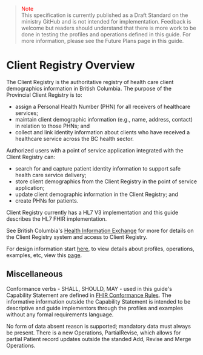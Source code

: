 ><span style="color:red">Note</span><br>This specification is currently published as a Draft Standard on the ministry GitHub and is not intended for implementation. Feedback is welcome but readers should understand that there is more work to be done in testing the profiles and operations defined in this guide. For more information, please see the Future Plans page in this guide.

# Client Registry Overview

The Client Registry is the authoritative registry of health care client demographics information in British Columbia.  The purpose of the Provincial Client Registry is to: 
- assign a Personal Health Number (PHN) for all receivers of healthcare services; 
- maintain client demographic information (e.g., name, address, contact) in relation to those 
PHNs; and
- collect and link identity information about clients who have received a healthcare service across the BC health sector.

Authorized users with a point of service application integrated with the Client Registry can: 
- search for and capture patient identity information to support safe health care service delivery; 
- store client demographics from the Client Registry in the point of service application; 
- update client demographic information in the Client Registry; and 
- create PHNs for patients. 

Client Registry currently has a HL7 V3 implementation and this guide describes the HL7 FHIR implementation.

See British Columbia's [Health Information Exchange](https://www2.gov.bc.ca/gov/content/health/practitioner-professional-resources/software) for more for details on the Client Registry system and access to Client Registry.

For design information start [here](design.html), to view details about profiles, operations, examples, etc, view this [page](artifacts.html).


## Miscellaneous

Conformance verbs - SHALL, SHOULD, MAY - used in this guide's Capability Statement are defined in [FHIR Conformance Rules](http://hl7.org/fhir/conformance-rules.html#conflang).  The informative information outside the Capability Statement is intended to be descriptive and guide implementors through the profiles and examples without any formal requirements language.

No form of data absent reason is supported; mandatory data must always be present.  There is a new Operations, PartialRevise, which allows for partial Patient record updates outside the standed Add, Revise and Merge Operations.


